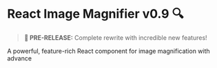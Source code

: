 # React Image Magnifier v0.9 🔍

> **🚀 PRE-RELEASE:** Complete rewrite with incredible new features!

A powerful, feature-rich React component for image magnification with advance